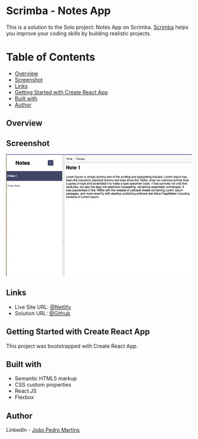 # Scrimba - Notes App

This is a solution to the Solo project: Notes App on Scrimba.
[Scrimba](https://scrimba.com) helps you improve your coding skills by building realistic projects.

# Table of Contents

- [Overview](#Overview)
- [Screenshot](#Screenshot)
- [Links](#Links)
- [Getting Started with Create React App](#Getting-Started-with-Create-React-App)
- [Built with](#Built-with)
- [Author](#Author)

## Overview

## Screenshot

![Notes Theme](https://github.com/joao82/Scrimba-notes/blob/main/src/assets/screenshot.png)

## Links

- Live Site URL: [@Netlify](https://scrimba-notes-app.netlify.app)
- Solution URL: [@Github](https://github.com/joao82/scrimba-notes)

## Getting Started with Create React App

This project was bootstrapped with Create React App.

## Built with

- Semantic HTML5 markup
- CSS custom properties
- React.JS
- Flexbox

## Author

LinkedIn - [João Pedro Martins](https://www.linkedin.com/in/joão-pedro-martins-755ba64b/)
